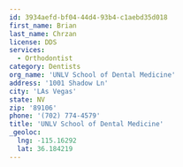 ```yaml
---
id: 3934aefd-bf04-44d4-93b4-c1aebd35d018
first_name: Brian
last_name: Chrzan
license: DDS
services:
  - Orthodontist
category: Dentists
org_name: 'UNLV School of Dental Medicine'
address: '1001 Shadow Ln'
city: 'LAs Vegas'
state: NV
zip: '89106'
phone: '(702) 774-4579'
title: 'UNLV School of Dental Medicine'
_geoloc:
  lng: -115.16292
  lat: 36.184219
---
```

